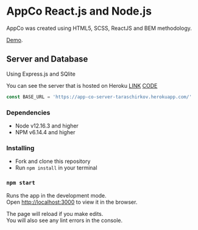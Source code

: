 # AppCo React.js and Node.js

AppCo was created using HTML5, SCSS, ReactJS and BEM methodology.

[Demo](https://jastler.github.io/AppCo-react).

## Server and Database

Using Express.js and SQlite

You can see the server that is hosted on Heroku [LINK](https://app-co-server-taraschirkov.herokuapp.com/) [CODE](https://github.com/Jastler/app-co-server)

```javascript
const BASE_URL = 'https://app-co-server-taraschirkov.herokuapp.com/'
```

### Dependencies
* Node v12.16.3 and higher
* NPM v6.14.4 and higher

### Installing
* Fork and clone this repository
* Run `npm install` in your terminal

### `npm start`

Runs the app in the development mode.\
Open [http://localhost:3000](http://localhost:3000) to view it in the browser.

The page will reload if you make edits.\
You will also see any lint errors in the console.
